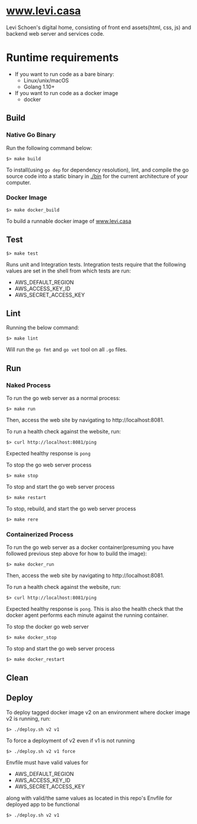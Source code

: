 # www.levi.casa

Levi Schoen's digital home, consisting of front end assets(html, css, js) and backend web server and services code.

# Runtime requirements

* If you want to run code as a bare binary:
    * Linux/unix/macOS
    * Golang 1.10+
* If you want to run code as a docker image
    * docker

## Build

### Native Go Binary
Run the following command below:

```
$> make build
```

To install(using `go dep` for dependency resolution), lint, and compile
the go source code into a static binary in [./bin](./bin) for the current architecture of your computer.

### Docker Image

```
$> make docker_build
```

To build a runnable docker image of www.levi.casa

## Test

```
$> make test
```

Runs unit and Integration tests.
Integration tests require that the following values
are set in the shell from which tests are run:

* AWS_DEFAULT_REGION
* AWS_ACCESS_KEY_ID
* AWS_SECRET_ACCESS_KEY

## Lint

Running the below command:

```
$> make lint
```

Will run the `go fmt` and `go vet` tool on all `.go` files.

## Run

### Naked Process

To run the go web server as a normal process:

```
$> make run
```

Then, access the web site by navigating to http://localhost:8081.

To run a health check against the website, run:

```
$> curl http://localhost:8081/ping
```

Expected healthy response is `pong`

To stop the go web server process

```
$> make stop
```

To stop and start the go web server process

```
$> make restart
```

To stop, rebuild, and start the go web server process

```
$> make rere
```

### Containerized Process

To run the go web server as a docker container(presuming you have followed previous step above for how to build the image):

```
$> make docker_run
```

Then, access the web site by navigating to http://localhost:8081.

To run a health check against the website, run:

```
$> curl http://localhost:8081/ping
```

Expected healthy response is `pong`. This is also the health check that the docker agent performs each minute against the running container.

To stop the docker go web server

```
$> make docker_stop
```

To stop and start the go web server process

```
$> make docker_restart
```

## Clean

## Deploy

To deploy tagged docker image v2 on an environment where docker image v2 is running, run:

```
$> ./deploy.sh v2 v1
```

To force a deployment of v2 even if v1 is not running

```
$> ./deploy.sh v2 v1 force
```

Envfile must have valid values for

* AWS_DEFAULT_REGION
* AWS_ACCESS_KEY_ID
* AWS_SECRET_ACCESS_KEY

along with valid/the same values as located in this repo's Envfile
for deployed app to be functional

```
$> ./deploy.sh v2 v1
```

